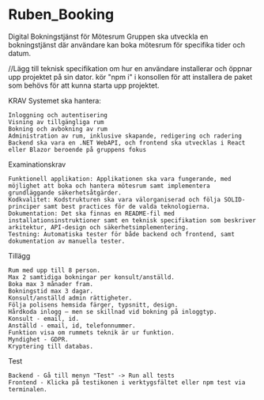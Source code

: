 # Ruben_Booking

Digital Bokningstjänst för Mötesrum
Gruppen ska utveckla en bokningstjänst där användare kan boka mötesrum för specifika tider och datum.

//Lägg till teknisk specifikation om hur en användare installerar och öppnar upp projektet på sin dator.
kör "npm i" i konsollen för att installera de paket som behövs för att kunna starta upp projektet.

KRAV
Systemet ska hantera:

    Inloggning och autentisering
    Visning av tillgängliga rum
    Bokning och avbokning av rum
    Administration av rum, inklusive skapande, redigering och radering
    Backend ska vara en .NET WebAPI, och frontend ska utvecklas i React eller Blazor beroende på gruppens fokus

Examinationskrav

    Funktionell applikation: Applikationen ska vara fungerande, med möjlighet att boka och hantera mötesrum samt implementera grundläggande säkerhetsåtgärder.
    Kodkvalitet: Kodstrukturen ska vara välorganiserad och följa SOLID-principer samt best practices för de valda teknologierna.
    Dokumentation: Det ska finnas en README-fil med installationsinstruktioner samt en teknisk specifikation som beskriver arkitektur, API-design och säkerhetsimplementering.
    Testning: Automatiska tester för både backend och frontend, samt dokumentation av manuella tester.

Tillägg

    Rum med upp till 8 person.
    Max 2 samtidiga bokningar per konsult/anställd.
    Boka max 3 månader fram.
    Bokningstid max 3 dagar.
    Konsult/anställd admin rättigheter.
    Följa polisens hemsida färger, typsnitt, design.
    Hårdkoda inlogg – men se skillnad vid bokning på inloggtyp.
    Konsult - email, id.
    Anställd - email, id, telefonnummer.
    Funktion visa om rummets teknik är ur funktion.
    Myndighet - GDPR.
    Kryptering till databas.

Test

    Backend - Gå till menyn "Test" -> Run all tests
    Frontend - Klicka på testikonen i verktygsfältet eller npm test via terminalen.

